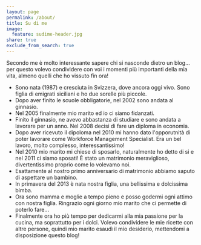 ```yaml
---
layout: page
permalink: /about/
title: Su di me
image:
  feature: sudime-header.jpg
share: true
exclude_from_search: true
---
```


Secondo me è molto interessante sapere chi si nasconde dietro un blog... per questo volevo condividere con voi i momenti più importanti della mia vita, almeno quelli che ho vissuto fin ora!

* Sono nata (1987) e cresciuta in Svizzera, dove ancora oggi vivo. Sono figlia di emigrati siciliani e ho due sorelle più piccole.
* Dopo aver finito le scuole obbligatorie, nel 2002 sono andata al ginnasio.
* Nel 2005 finalmente mio marito ed io ci siamo fidanzati.
* Finito il ginnasio, ne avevo abbastanza di studiare e sono andata a lavorare per un anno. Nel 2008 decisi di fare un diploma in economia.
* Dopo aver ricevuto il dipoloma nel 2010 mi hanno dato l'opporutnità di poter lavorare come Workforce Management Specialist. Era un bel lavoro, molto complesso, interessantissimo! 
* Nel 2010 mio marito mi chiese di sposarlo, naturalmente ho detto di si e nel 2011 ci siamo sposati! È stato un matrimonio meraviglioso, divertentissimo proprio come lo volevamo noi.
* Esattamente al nostro primo anniversario di matrimonio abbiamo saputo di aspettare un bambino.
* In primavera del 2013 è nata nostra figlia, una bellissima e dolcissima bimba.
* Ora sono mamma e moglie a tempo pieno e posso godermi ogni attimo con nostra figlia. Ringrazio ogni giorno mio marito che ci permette di poterlo fare... 
* Finalmente ora ho più tempo per dedicarmi alla mia passione per la cucina, ma soprattutto per i dolci. Volevo condividere le mie ricette con altre persone, quindi mio marito esaudì il mio desiderio, mettendomi a disposizione questo blog!
